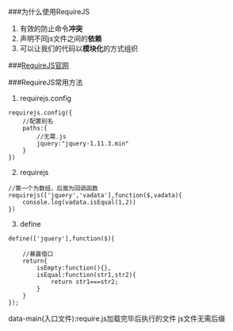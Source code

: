 ###为什么使用RequireJS
1. 有效的防止命令**冲突**
2. 声明不同js文件之间的**依赖**
3. 可以让我们的代码以**模块化**的方式组织

###[RequireJS官网](http://requirejs.org/)

###RequireJS常用方法
1. requirejs.config
```
requirejs.config({
	//配置别名
	paths:{
		//无需.js
		jquery:"jquery-1.11.3.min"
	}
})
```
2. requirejs
```
//第一个为数组，后面为回调函数
requirejs(['jquery','vadata'],function($,vadata){
	console.log(vadata.isEqual(1,2))
})

```
3. define
```
define(['jquery'],function($){

	//暴露借口
	return{
		isEmpty:function(){},
		isEqual:function(str1,str2){
			return str1===str2;
		}
	}
});

```

data-main(入口文件):require.js加载完毕后执行的文件 js文件无需后缀

